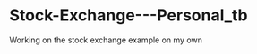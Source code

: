 Stock-Exchange---Personal_tb
============================

Working on the stock exchange example on my own
